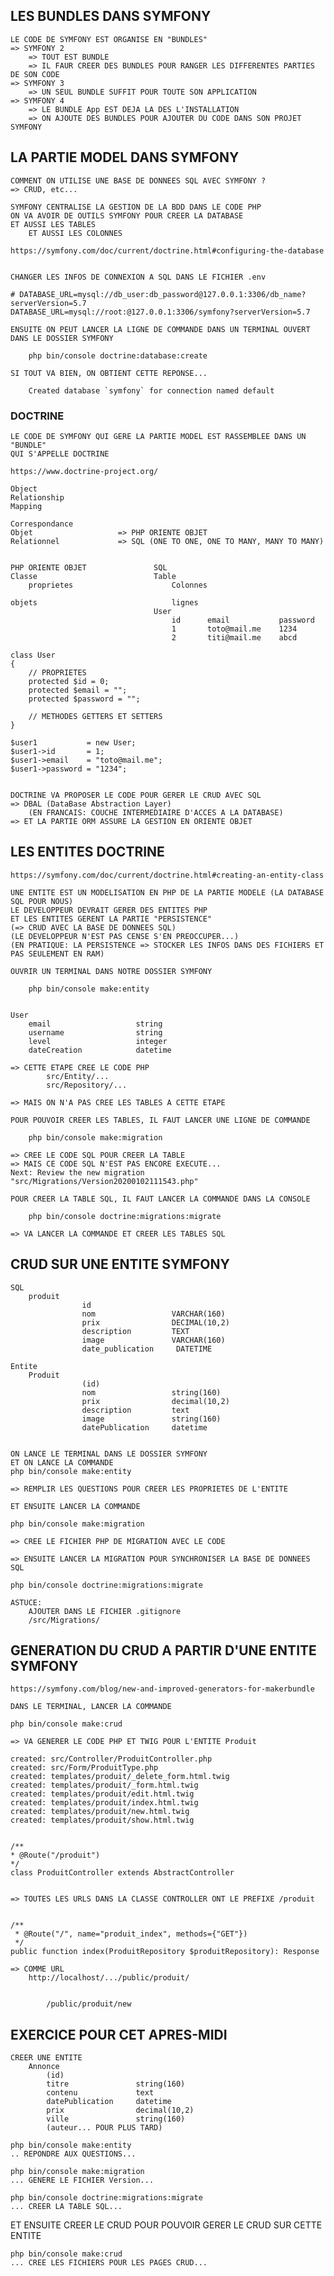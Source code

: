 ## LES BUNDLES DANS SYMFONY

    LE CODE DE SYMFONY EST ORGANISE EN "BUNDLES"
    => SYMFONY 2 
        => TOUT EST BUNDLE
        => IL FAUR CREER DES BUNDLES POUR RANGER LES DIFFERENTES PARTIES DE SON CODE
    => SYMFONY 3
        => UN SEUL BUNDLE SUFFIT POUR TOUTE SON APPLICATION
    => SYMFONY 4
        => LE BUNDLE App EST DEJA LA DES L'INSTALLATION
        => ON AJOUTE DES BUNDLES POUR AJOUTER DU CODE DANS SON PROJET SYMFONY


## LA PARTIE MODEL DANS SYMFONY


    COMMENT ON UTILISE UNE BASE DE DONNEES SQL AVEC SYMFONY ?
    => CRUD, etc...

    SYMFONY CENTRALISE LA GESTION DE LA BDD DANS LE CODE PHP
    ON VA AVOIR DE OUTILS SYMFONY POUR CREER LA DATABASE 
    ET AUSSI LES TABLES
        ET AUSSI LES COLONNES

    https://symfony.com/doc/current/doctrine.html#configuring-the-database


    CHANGER LES INFOS DE CONNEXION A SQL DANS LE FICHIER .env

    # DATABASE_URL=mysql://db_user:db_password@127.0.0.1:3306/db_name?serverVersion=5.7
    DATABASE_URL=mysql://root:@127.0.0.1:3306/symfony?serverVersion=5.7

    ENSUITE ON PEUT LANCER LA LIGNE DE COMMANDE DANS UN TERMINAL OUVERT DANS LE DOSSIER SYMFONY

        php bin/console doctrine:database:create

    SI TOUT VA BIEN, ON OBTIENT CETTE REPONSE...

        Created database `symfony` for connection named default


### DOCTRINE

    LE CODE DE SYMFONY QUI GERE LA PARTIE MODEL EST RASSEMBLEE DANS UN "BUNDLE"
    QUI S'APPELLE DOCTRINE

    https://www.doctrine-project.org/

    Object
    Relationship
    Mapping

    Correspondance
    Objet                   => PHP ORIENTE OBJET
    Relationnel             => SQL (ONE TO ONE, ONE TO MANY, MANY TO MANY)


    PHP ORIENTE OBJET               SQL
    Classe                          Table
        proprietes                      Colonnes

    objets                              lignes
                                    User
                                        id      email           password
                                        1       toto@mail.me    1234    
                                        2       titi@mail.me    abcd

    class User
    {
        // PROPRIETES
        protected $id = 0;
        protected $email = "";
        protected $password = "";

        // METHODES GETTERS ET SETTERS
    }

    $user1           = new User;
    $user1->id       = 1;
    $user1->email    = "toto@mail.me";
    $user1->password = "1234";


    DOCTRINE VA PROPOSER LE CODE POUR GERER LE CRUD AVEC SQL
    => DBAL (DataBase Abstraction Layer) 
        (EN FRANCAIS: COUCHE INTERMEDIAIRE D'ACCES A LA DATABASE)
    => ET LA PARTIE ORM ASSURE LA GESTION EN ORIENTE OBJET


## LES ENTITES DOCTRINE


    https://symfony.com/doc/current/doctrine.html#creating-an-entity-class

    UNE ENTITE EST UN MODELISATION EN PHP DE LA PARTIE MODELE (LA DATABASE SQL POUR NOUS)
    LE DEVELOPPEUR DEVRAIT GERER DES ENTITES PHP
    ET LES ENTITES GERENT LA PARTIE "PERSISTENCE"
    (=> CRUD AVEC LA BASE DE DONNEES SQL)
    (LE DEVELOPPEUR N'EST PAS CENSE S'EN PREOCCUPER...)
    (EN PRATIQUE: LA PERSISTENCE => STOCKER LES INFOS DANS DES FICHIERS ET PAS SEULEMENT EN RAM)

    OUVRIR UN TERMINAL DANS NOTRE DOSSIER SYMFONY

        php bin/console make:entity


    User
        email                   string
        username                string
        level                   integer
        dateCreation            datetime

    => CETTE ETAPE CREE LE CODE PHP
            src/Entity/...
            src/Repository/...    

    => MAIS ON N'A PAS CREE LES TABLES A CETTE ETAPE

    POUR POUVOIR CREER LES TABLES, IL FAUT LANCER UNE LIGNE DE COMMANDE

        php bin/console make:migration

    => CREE LE CODE SQL POUR CREER LA TABLE
    => MAIS CE CODE SQL N'EST PAS ENCORE EXECUTE...
    Next: Review the new migration "src/Migrations/Version20200102111543.php"

    POUR CREER LA TABLE SQL, IL FAUT LANCER LA COMMANDE DANS LA CONSOLE

        php bin/console doctrine:migrations:migrate

    => VA LANCER LA COMMANDE ET CREER LES TABLES SQL


## CRUD SUR UNE ENTITE SYMFONY

    SQL
        produit
                    id
                    nom                 VARCHAR(160)
                    prix                DECIMAL(10,2)
                    description         TEXT
                    image               VARCHAR(160)
                    date_publication     DATETIME

    Entite      
        Produit     
                    (id)
                    nom                 string(160)
                    prix                decimal(10,2)
                    description         text
                    image               string(160)
                    datePublication     datetime


    ON LANCE LE TERMINAL DANS LE DOSSIER SYMFONY
    ET ON LANCE LA COMMANDE
    php bin/console make:entity

    => REMPLIR LES QUESTIONS POUR CREER LES PROPRIETES DE L'ENTITE

    ET ENSUITE LANCER LA COMMANDE 

    php bin/console make:migration

    => CREE LE FICHIER PHP DE MIGRATION AVEC LE CODE 

    => ENSUITE LANCER LA MIGRATION POUR SYNCHRONISER LA BASE DE DONNEES SQL

    php bin/console doctrine:migrations:migrate

    ASTUCE:
        AJOUTER DANS LE FICHIER .gitignore
        /src/Migrations/


## GENERATION DU CRUD A PARTIR D'UNE ENTITE SYMFONY

    https://symfony.com/blog/new-and-improved-generators-for-makerbundle

    DANS LE TERMINAL, LANCER LA COMMANDE

    php bin/console make:crud

    => VA GENERER LE CODE PHP ET TWIG POUR L'ENTITE Produit

    created: src/Controller/ProduitController.php
    created: src/Form/ProduitType.php
    created: templates/produit/_delete_form.html.twig
    created: templates/produit/_form.html.twig
    created: templates/produit/edit.html.twig
    created: templates/produit/index.html.twig
    created: templates/produit/new.html.twig
    created: templates/produit/show.html.twig


    /**
    * @Route("/produit")
    */
    class ProduitController extends AbstractController


    => TOUTES LES URLS DANS LA CLASSE CONTROLLER ONT LE PREFIXE /produit


    /**
     * @Route("/", name="produit_index", methods={"GET"})
     */
    public function index(ProduitRepository $produitRepository): Response

    => COMME URL
        http://localhost/.../public/produit/


            /public/produit/new



## EXERCICE POUR CET APRES-MIDI


    CREER UNE ENTITE    
        Annonce
            (id)
            titre               string(160)
            contenu             text
            datePublication     datetime
            prix                decimal(10,2)
            ville               string(160)
            (auteur... POUR PLUS TARD)

    php bin/console make:entity
    .. REPONDRE AUX QUESTIONS...

    php bin/console make:migration
    ... GENERE LE FICHIER Version...

    php bin/console doctrine:migrations:migrate
    ... CREER LA TABLE SQL...

ET ENSUITE CREER LE CRUD POUR POUVOIR GERER LE CRUD SUR CETTE ENTITE

    php bin/console make:crud
    ... CREE LES FICHIERS POUR LES PAGES CRUD...


